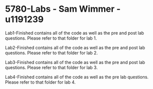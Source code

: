 # 5780-Labs - Sam Wimmer - u1191239

Lab1-Finished contains all of the code as well as the pre and post lab questions. Please refer to that folder for lab 1.

Lab2-Finished contains all of the code as well as the pre and post lab questions. Please refer to that folder for lab 2.

Lab3-Finished contains all of the code as well as the pre and post lab questions. Please refer to that folder for lab 3.

Lab4-Finished contains all of the code as well as the pre lab questions. Please refer to that folder for lab 4.
